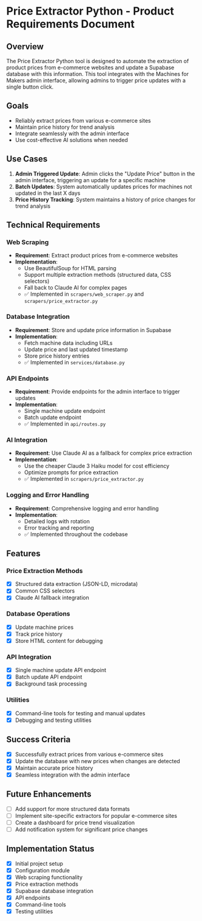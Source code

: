 # Price Extractor Python - Product Requirements Document

## Overview

The Price Extractor Python tool is designed to automate the extraction of product prices from e-commerce websites and update a Supabase database with this information. This tool integrates with the Machines for Makers admin interface, allowing admins to trigger price updates with a single button click.

## Goals

- Reliably extract prices from various e-commerce sites
- Maintain price history for trend analysis
- Integrate seamlessly with the admin interface
- Use cost-effective AI solutions when needed

## Use Cases

1. **Admin Triggered Update**: Admin clicks the "Update Price" button in the admin interface, triggering an update for a specific machine
2. **Batch Updates**: System automatically updates prices for machines not updated in the last X days
3. **Price History Tracking**: System maintains a history of price changes for trend analysis

## Technical Requirements

### Web Scraping

- **Requirement**: Extract product prices from e-commerce websites
- **Implementation**: 
  - Use BeautifulSoup for HTML parsing
  - Support multiple extraction methods (structured data, CSS selectors)
  - Fall back to Claude AI for complex pages
  - ✅ Implemented in `scrapers/web_scraper.py` and `scrapers/price_extractor.py`

### Database Integration

- **Requirement**: Store and update price information in Supabase
- **Implementation**:
  - Fetch machine data including URLs
  - Update price and last updated timestamp
  - Store price history entries
  - ✅ Implemented in `services/database.py`

### API Endpoints

- **Requirement**: Provide endpoints for the admin interface to trigger updates
- **Implementation**:
  - Single machine update endpoint
  - Batch update endpoint
  - ✅ Implemented in `api/routes.py`

### AI Integration

- **Requirement**: Use Claude AI as a fallback for complex price extraction
- **Implementation**:
  - Use the cheaper Claude 3 Haiku model for cost efficiency
  - Optimize prompts for price extraction
  - ✅ Implemented in `scrapers/price_extractor.py`

### Logging and Error Handling

- **Requirement**: Comprehensive logging and error handling
- **Implementation**:
  - Detailed logs with rotation
  - Error tracking and reporting
  - ✅ Implemented throughout the codebase

## Features

### Price Extraction Methods

- [x] Structured data extraction (JSON-LD, microdata)
- [x] Common CSS selectors
- [x] Claude AI fallback integration

### Database Operations

- [x] Update machine prices
- [x] Track price history
- [x] Store HTML content for debugging

### API Integration

- [x] Single machine update API endpoint
- [x] Batch update API endpoint
- [x] Background task processing

### Utilities

- [x] Command-line tools for testing and manual updates
- [x] Debugging and testing utilities

## Success Criteria

- [x] Successfully extract prices from various e-commerce sites
- [x] Update the database with new prices when changes are detected
- [x] Maintain accurate price history
- [x] Seamless integration with the admin interface

## Future Enhancements

- [ ] Add support for more structured data formats
- [ ] Implement site-specific extractors for popular e-commerce sites
- [ ] Create a dashboard for price trend visualization
- [ ] Add notification system for significant price changes

## Implementation Status

- [x] Initial project setup
- [x] Configuration module
- [x] Web scraping functionality
- [x] Price extraction methods
- [x] Supabase database integration
- [x] API endpoints
- [x] Command-line tools
- [x] Testing utilities 
